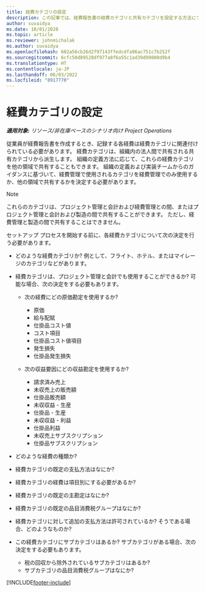 ```yaml
---
title: 経費カテゴリの設定
description: この記事では、経費報告書の経費カテゴリと共有カテゴリを設定する方法について説明します。
author: suvaidya
ms.date: 10/01/2020
ms.topic: article
ms.reviewer: johnmichalak
ms.author: suvaidya
ms.openlocfilehash: 602a56cb26d2f97143ffedcdfa96ac751c7b252f
ms.sourcegitcommit: 6cfc50d89528df977a8f6a55c1ad39d99800d9b4
ms.translationtype: HT
ms.contentlocale: ja-JP
ms.lasthandoff: 06/03/2022
ms.locfileid: "8917770"
---
```

# <a name="set-up-expense-categories"></a>経費カテゴリの設定

_**適用対象:** リソース/非在庫ベースのシナリオ向け Project Operations_

従業員が経費報告書を作成するとき、記録する各経費は経費カテゴリに関連付けられている必要があります。 経費カテゴリは、組織内の法人間で共有される共有カテゴリから派生します。 組織の定義方法に応じて、これらの経費カテゴリを他の領域で共有することもできます。 組織の定義および実装チームからのガイダンスに基づいて、経費管理で使用されるカテゴリを経費管理でのみ使用するか、他の領域で共有するかを決定する必要があります。

> [!NOTE]
> これらのカテゴリは、プロジェクト管理と会計および経費管理との間、またはプロジェクト管理と会計および製造の間で共有することができます。 ただし、経費管理と製造の間で共有することはできません。

セットアップ プロセスを開始する前に、各経費カテゴリについて次の決定を行う必要があります。

- どのような経費カテゴリか? 例として、フライト、ホテル、またはマイレージのカテゴリなどがあります。
- 経費カテゴリは、プロジェクト管理と会計でも使用することができるか? 可能な場合、次の決定をする必要もあります。

    - 次の経費にどの原価勘定を使用するか?

        - 原価
        - 給与配賦
        - 仕掛品コスト値
        - コスト項目
        - 仕掛品コスト値項目
        - 発生損失
        - 仕掛品発生損失

    - 次の収益要因にどの収益勘定を使用するか?

        - 請求済み売上
        - 未収売上の販売額
        - 仕掛品販売額
        - 未収収益 - 生産
        - 仕掛品 - 生産
        - 未収収益 - 利益
        - 仕掛品利益
        - 未収売上サブスクリプション
        - 仕掛品サブスクリプション

- どのような経費の種類か?
- 経費カテゴリの既定の支払方法はなにか?
- 経費カテゴリの経費は項目別にする必要があるか?
- 経費カテゴリの既定の主勘定はなにか?
- 経費カテゴリの既定の品目消費税グループはなにか?
- 経費カテゴリに対して追加の支払方法は許可されているか? そうである場合、どのようなものか?
- この経費カテゴリにサブカテゴリはあるか? サブカテゴリがある場合、次の決定をする必要もあります。

    - 税の回収から除外されているサブカテゴリはあるか?
    - サブカテゴリの品目消費税グループはなにか?


[!INCLUDE[footer-include](../includes/footer-banner.md)]